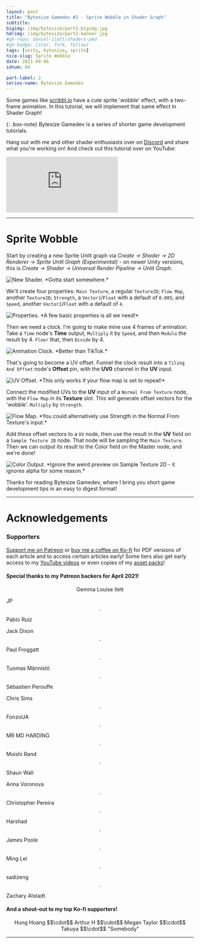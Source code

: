 ```yaml
---
layout: post
title: "Bytesize Gamedev #2 - Sprite Wobble in Shader Graph"
subtitle: 
bigimg: /img/bytesize/part2-bigimg.jpg
hdrimg: /img/bytesize/part2-banner.jpg
#gh-repo: daniel-ilett/shaders-pmd
#gh-badge: [star, fork, follow]
tags: [unity, bytesize, sprite]
nice-slug: Sprite Wobble
date: 2021-04-06
idnum: 64

part-label: 2
series-name: Bytesize Gamedev
---
```


Some games like [scribbl.io](https://skribbl.io/) have a cute sprite 'wobble' effect, with a two-frame animation. In this tutorial, we will implement that same effect in Shader Graph!

{: .box-note}
Bytesize Gamedev is a series of shorter game development tutorials.

Hang out with me and other shader enthusiasts over on [Discord]((https://discord.gg/tPQEUwPpb3)) and share what you're working on! And check out this tutorial over on YouTube:

<div class="video-embed">
<iframe src="https://www.youtube.com/embed/xDCRah7BbIo" frameborder="0" allow="accelerometer; autoplay; encrypted-media; gyroscope; picture-in-picture" allowfullscreen class="center-image lazyload"></iframe>
</div>

<script async src="https://pagead2.googlesyndication.com/pagead/js/adsbygoogle.js"></script>
<ins class="adsbygoogle"
     style="display:block; text-align:center;"
     data-ad-layout="in-article"
     data-ad-format="fluid"
     data-ad-client="ca-pub-5101496396569275"
     data-ad-slot="3740606711"></ins>
<script>
     (adsbygoogle = window.adsbygoogle || []).push({});
</script>

<hr/>

# Sprite Wobble

Start by creating a new Sprite Unlit graph via *Create -> Shader -> 2D Renderer -> Sprite Unlit Graph (Experimental)* - on newer Unity versions, this is *Create -> Shader -> Universal Render Pipeline -> Unlit Graph*.

<img data-src="/img/bytesize/part2-new-shader.jpg" class="center-image lazyload" alt="New Shader." title="Gotta start somewhere.">
*Gotta start somewhere.*

We'll create four properties: `Main Texture`, a regular `Texture2D`; `Flow Map`, another `Texture2D`; `Strength`, a `Vector1`/`Float` with a default of `0.005`; and `Speed`, another `Vector1`/`Float` with a default of `4`.

<img data-src="/img/bytesize/part2-properties.jpg" class="center-image lazyload" alt="Properties." title="A few basic properties is all we need!">
*A few basic properties is all we need!*

Then we need a clock. I'm going to make mine use 4 frames of animation. Take a `Time` node's **Time** output, `Multiply` it by `Speed`, and then `Modulo` the result by 4. `Floor` that, then `Divide` by 4.

<img data-src="/img/bytesize/part2-clock.jpg" class="center-image lazyload" alt="Animation Clock." title="Better than TikTok.">
*Better than TikTok.*

That's going to become a UV offset. Funnel the clock result into a `Tiling And Offset` node's **Offset** pin, with the **UV0** channel in the **UV** input.

<img data-src="/img/bytesize/part2-uv-offset.jpg" class="center-image lazyload" alt="UV Offset." title="This only works if your flow map is set to repeat!">
*This only works if your flow map is set to repeat!*

Connect the modified UVs to the **UV** input of a `Normal From Texture` node, with the `Flow Map` in its **Texture** slot. This will generate offset vectors for the 'wobble'. `Multiply` by `Strength`.

<img data-src="/img/bytesize/part2-flow-map.jpg" class="center-image lazyload" alt="Flow Map." title="You could alternatively use Strength in the Normal From Texture's input.">
*You could alternatively use Strength in the Normal From Texture's input.*

Add these offset vectors to a `UV` node, then use the result in the **UV** field on a `Sample Texture 2D` node. That node will be sampling the `Main Texture`. Then we can output its result to the Color field on the Master node, and we're done!

<img data-src="/img/bytesize/part2-color-output.jpg" class="center-image lazyload" alt="Color Output." title="Ignore the weird preview on Sample Texture 2D - it ignores alpha for some reason.">
*Ignore the weird preview on Sample Texture 2D - it ignores alpha for some reason.*

Thanks for reading Bytesize Gamedev, where I bring you short game development tips in an easy to digest format!

<hr/>

# Acknowledgements

### Supporters

[Support me on Patreon](https://www.patreon.com/danielilett) or [buy me a coffee on Ko-fi](https://ko-fi.com/danielilett) for PDF versions of each article and to access certain articles early! Some tiers also get early access to my [YouTube videos](https://www.youtube.com/channel/UClgoE54W_4rX7jzZGiCmrXw) or even copies of my [asset packs](https://itch.io/c/798909/my-asset-packs)!

#### Special thanks to my Patreon backers for April 2021!

<p style="text-align: center;">
Gemma Louise Ilett<br/>

JP $$\cdot$$ Pablo Ruiz<br/>

Jack Dixon $$\cdot$$ Paul Froggatt $$\cdot$$ Tuomas Männistö $$\cdot$$ Sébastien Perouffe<br/>

Chris Sims $$\cdot$$ FonzoUA $$\cdot$$ MR MD HARDING $$\cdot$$ Moishi Rand $$\cdot$$ Shaun Wall<br/>

Anna Voronova $$\cdot$$ Christopher Pereira $$\cdot$$ Harshad $$\cdot$$ James Poole $$\cdot$$ Ming Lei $$\cdot$$ sadizeng $$\cdot$$ Zachary Alstadt
</p>

#### And a shout-out to my top Ko-fi supporters!

<p style="text-align: center;">
Hung Hoang $$\cdot$$ Arthur H $$\cdot$$ Megan Taylor $$\cdot$$ Takuya $$\cdot$$ "Somebody"
</p>

<hr/>
